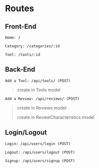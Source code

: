 # Routes

## Front-End
`Home: /`

`Category: /categories/:id`

`Tool: /tools/:id`

## Back-End

`Add a Tool: /api/tools/ (POST)`

> create in Tools model

`Add a Review: /api/reviews/ (POST)`

> create in Reviews model
>
> create in ReviewCharacteristics model

## Login/Logout

`Login: /api/users/login (POST)`

`Logout: /api/users/logout (POST)`

`Signup: /api/users/signup (POST)`
